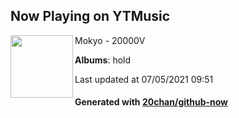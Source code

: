 ## Now Playing on YTMusic

[<img align="left" width="100" src="https://lh3.googleusercontent.com/tTJTNfj3wYDRxUPvDt17qVcsZaEkdVuTkg3TPapqxhCeLcwCtqDRAb-KDI8pbocu0tPnFHHFaoOeBQwOtw">](https://music.youtube.com/watch?v=X5wFG2pHbno)

Mokyo - 20000V

**Albums**: hold

Last updated at 07/05/2021 09:51

#### Generated with [20chan/github-now](https://github.com/20chan/github-now)

